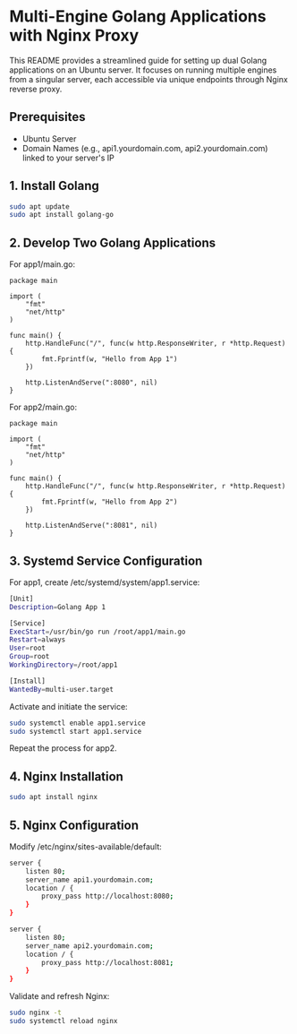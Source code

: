 # Multi-Engine Golang Applications with Nginx Proxy

This README provides a streamlined guide for setting up dual Golang applications on an Ubuntu server. It focuses on running multiple engines from a singular server, each accessible via unique endpoints through Nginx reverse proxy.

## Prerequisites

- Ubuntu Server
- Domain Names (e.g., api1.yourdomain.com, api2.yourdomain.com) linked to your server's IP

## 1. Install Golang

```bash
sudo apt update
sudo apt install golang-go
```

## 2. Develop Two Golang Applications

For app1/main.go:

```golang
package main

import (
    "fmt"
    "net/http"
)

func main() {
    http.HandleFunc("/", func(w http.ResponseWriter, r *http.Request) {
        fmt.Fprintf(w, "Hello from App 1")
    })

    http.ListenAndServe(":8080", nil)
}
```

For app2/main.go:

```golang
package main

import (
    "fmt"
    "net/http"
)

func main() {
    http.HandleFunc("/", func(w http.ResponseWriter, r *http.Request) {
        fmt.Fprintf(w, "Hello from App 2")
    })

    http.ListenAndServe(":8081", nil)
}
```

## 3. Systemd Service Configuration

For app1, create /etc/systemd/system/app1.service:

```bash
[Unit]
Description=Golang App 1

[Service]
ExecStart=/usr/bin/go run /root/app1/main.go
Restart=always
User=root
Group=root
WorkingDirectory=/root/app1

[Install]
WantedBy=multi-user.target
```

Activate and initiate the service:

```bash
sudo systemctl enable app1.service
sudo systemctl start app1.service
```

Repeat the process for app2.

## 4. Nginx Installation

```bash
sudo apt install nginx
```

## 5. Nginx Configuration

Modify /etc/nginx/sites-available/default:

```bash
server {
    listen 80;
    server_name api1.yourdomain.com;
    location / {
        proxy_pass http://localhost:8080;
    }
}

server {
    listen 80;
    server_name api2.yourdomain.com;
    location / {
        proxy_pass http://localhost:8081;
    }
}
```

Validate and refresh Nginx:

```bash
sudo nginx -t
sudo systemctl reload nginx
```
